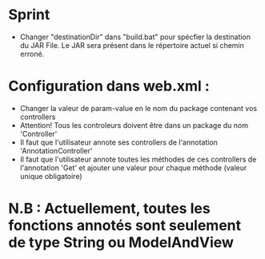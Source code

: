 # Sprint

- Changer "destinationDir" dans "build.bat" pour spécfier la destination du JAR File. Le JAR sera présent dans le répertoire actuel si chemin erroné.


# Configuration dans web.xml : 

- Changer la valeur de param-value en le nom du package contenant vos controllers 
- Attention! Tous les controleurs doivent être dans un package du nom 'Controller'
- Il faut que l'utilisateur annote ses controllers de l'annotation 'AnnotationController'
- Il faut que l'utilisateur annote toutes les méthodes de ces controllers de l'annotation 'Get' et ajouter une valeur pour chaque méthode (valeur unique obligatoire)

# N.B :  Actuellement, toutes les fonctions annotés sont seulement de type String ou ModelAndView